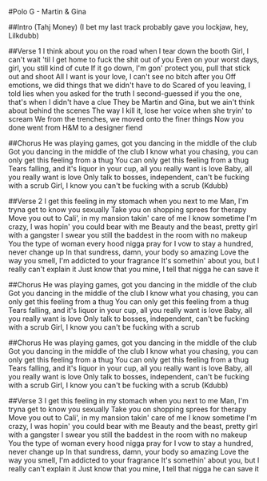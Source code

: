 #Polo G - Martin & Gina

##Intro
(Tahj Money)
(I bet my last track probably gave you lockjaw, hey, Lilkdubb)

##Verse 1
I think about you on the road when I tear down the booth
Girl, I can't wait 'til I get home to fuck the shit out of you
Even on your worst days, girl, you still kind of cute
If it go down, I'm gon' protect you, pull that stick out and shoot
All I want is your love, I can't see no bitch after you
Off emotions, we did things that we didn't have to do
Scared of you leaving, I told lies when you asked for the truth
I second-guessed if you the one, that's when I didn't have a clue
They be Martin and Gina, but we ain't think about behind the scenes
The way I kill it, lose her voice when she tryin' to scream
We from the trenches, we moved onto the finer things
Now you done went from H&M to a designer fiend

##Chorus
He was playing games, got you dancing in the middle of the club
Got you dancing in the middle of the club
I know what you chasing, you can only get this feeling from a thug
You can only get this feeling from a thug
Tears falling, and it's liquor in your cup, all you really want is love
Baby, all you really want is love
Only talk to bosses, independent, can't be fucking with a scrub
Girl, I know you can't be fucking with a scrub (Kdubb)

##Verse 2
I get this feeling in my stomach when you next to me
Man, I'm tryna get to know you sexually
Take you on shopping sprees for therapy
Move you out to Cali', in my mansion takin' care of me
I know sometime I'm crazy, I was hopin' you could bear with me
Beauty and the beast, pretty girl with a gangster
I swear you still the baddest in the room with no makeup
You the type of woman every hood nigga pray for
I vow to stay a hundred, never change up
In that sundress, damn, your body so amazing
Love the way you smell, I'm addicted to your fragrance
It's somethin' about you, but I really can't explain it
Just know that you mine, I tell that nigga he can save it

##Chorus
He was playing games, got you dancing in the middle of the club
Got you dancing in the middle of the club
I know what you chasing, you can only get this feeling from a thug
You can only get this feeling from a thug
Tears falling, and it's liquor in your cup, all you really want is love
Baby, all you really want is love
Only talk to bosses, independent, can't be fucking with a scrub
Girl, I know you can't be fucking with a scrub

##Chorus
He was playing games, got you dancing in the middle of the club
Got you dancing in the middle of the club
I know what you chasing, you can only get this feeling from a thug
You can only get this feeling from a thug
Tears falling, and it's liquor in your cup, all you really want is love
Baby, all you really want is love
Only talk to bosses, independent, can't be fucking with a scrub
Girl, I know you can't be fucking with a scrub (Kdubb)

##Verse 3
I get this feeling in my stomach when you next to me
Man, I'm tryna get to know you sexually
Take you on shopping sprees for therapy
Move you out to Cali', in my mansion takin' care of me
I know sometime I'm crazy, I was hopin' you could bear with me
Beauty and the beast, pretty girl with a gangster
I swear you still the baddest in the room with no makeup
You the type of woman every hood nigga pray for
I vow to stay a hundred, never change up
In that sundress, damn, your body so amazing
Love the way you smell, I'm addicted to your fragrance
It's somethin' about you, but I really can't explain it
Just know that you mine, I tell that nigga he can save it